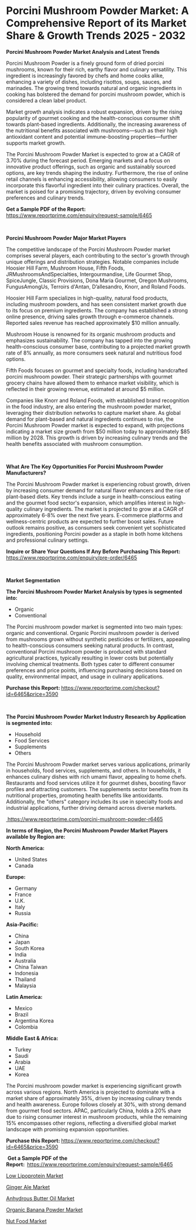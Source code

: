 <p><h1>Porcini Mushroom Powder Market: A Comprehensive Report of its Market Share & Growth Trends 2025 - 2032</h1></p><p><strong>Porcini Mushroom Powder Market Analysis and Latest Trends</strong></p>
<p><p>Porcini Mushroom Powder is a finely ground form of dried porcini mushrooms, known for their rich, earthy flavor and culinary versatility. This ingredient is increasingly favored by chefs and home cooks alike, enhancing a variety of dishes, including risottos, soups, sauces, and marinades. The growing trend towards natural and organic ingredients in cooking has bolstered the demand for porcini mushroom powder, which is considered a clean label product.</p><p>Market growth analysis indicates a robust expansion, driven by the rising popularity of gourmet cooking and the health-conscious consumer shift towards plant-based ingredients. Additionally, the increasing awareness of the nutritional benefits associated with mushrooms—such as their high antioxidant content and potential immune-boosting properties—further supports market growth.</p><p>The Porcini Mushroom Powder Market is expected to grow at a CAGR of 3.70% during the forecast period. Emerging markets and a focus on innovative product offerings, such as organic and sustainably sourced options, are key trends shaping the industry. Furthermore, the rise of online retail channels is enhancing accessibility, allowing consumers to easily incorporate this flavorful ingredient into their culinary practices. Overall, the market is poised for a promising trajectory, driven by evolving consumer preferences and culinary trends.</p></p>
<p><strong>Get a Sample PDF of the Report:&nbsp;</strong> <a href="https://www.reportprime.com/enquiry/request-sample/6465?utm_campaign=1895&utm_medium=2&utm_source=Github&utm_content=ia&utm_term=19032025&utm_id=porcini-mushroom-powder">https://www.reportprime.com/enquiry/request-sample/6465</a></p>
<p>&nbsp;</p>
<p><strong>Porcini Mushroom Powder Major Market Players</strong></p>
<p><p>The competitive landscape of the Porcini Mushroom Powder market comprises several players, each contributing to the sector's growth through unique offerings and distribution strategies. Notable companies include Hoosier Hill Farm, Mushroom House, Fifth Foods, JRMushroomsAndSpecialties, Intergourmandise, Life Gourmet Shop, SpiceJungle, Classic Provisions, Dona Maria Gourmet, Oregon Mushrooms, FungusAmongUs, Terroirs d'Antan, D’allesandro, Knorr, and Roland Foods.</p><p>Hoosier Hill Farm specializes in high-quality, natural food products, including mushroom powders, and has seen consistent market growth due to its focus on premium ingredients. The company has established a strong online presence, driving sales growth through e-commerce channels. Reported sales revenue has reached approximately $10 million annually.</p><p>Mushroom House is renowned for its organic mushroom products and emphasizes sustainability. The company has tapped into the growing health-conscious consumer base, contributing to a projected market growth rate of 8% annually, as more consumers seek natural and nutritious food options.</p><p>Fifth Foods focuses on gourmet and specialty foods, including handcrafted porcini mushroom powder. Their strategic partnerships with gourmet grocery chains have allowed them to enhance market visibility, which is reflected in their growing revenue, estimated at around $5 million.</p><p>Companies like Knorr and Roland Foods, with established brand recognition in the food industry, are also entering the mushroom powder market, leveraging their distribution networks to capture market share. As global demand for plant-based and natural ingredients continues to rise, the Porcini Mushroom Powder market is expected to expand, with projections indicating a market size growth from $50 million today to approximately $85 million by 2028. This growth is driven by increasing culinary trends and the health benefits associated with mushroom consumption.</p></p>
<p>&nbsp;</p>
<p><strong>What Are The Key Opportunities For Porcini Mushroom Powder Manufacturers?</strong></p>
<p><p>The Porcini Mushroom Powder market is experiencing robust growth, driven by increasing consumer demand for natural flavor enhancers and the rise of plant-based diets. Key trends include a surge in health-conscious eating and the gourmet food sector's expansion, which amplifies interest in high-quality culinary ingredients. The market is projected to grow at a CAGR of approximately 6-8% over the next five years. E-commerce platforms and wellness-centric products are expected to further boost sales. Future outlook remains positive, as consumers seek convenient yet sophisticated ingredients, positioning Porcini powder as a staple in both home kitchens and professional culinary settings.</p></p>
<p><strong>Inquire or Share Your Questions If Any Before Purchasing This Report:</strong> <a href="https://www.reportprime.com/enquiry/pre-order/6465?utm_campaign=1895&utm_medium=2&utm_source=Github&utm_content=ia&utm_term=19032025&utm_id=porcini-mushroom-powder">https://www.reportprime.com/enquiry/pre-order/6465</a></p>
<p>&nbsp;</p>
<p><strong>Market Segmentation</strong></p>
<p><strong>The Porcini Mushroom Powder Market Analysis by types is segmented into:</strong></p>
<p><ul><li>Organic</li><li>Conventional</li></ul></p>
<p><p>The Porcini mushroom powder market is segmented into two main types: organic and conventional. Organic Porcini mushroom powder is derived from mushrooms grown without synthetic pesticides or fertilizers, appealing to health-conscious consumers seeking natural products. In contrast, conventional Porcini mushroom powder is produced with standard agricultural practices, typically resulting in lower costs but potentially involving chemical treatments. Both types cater to different consumer preferences and price points, influencing purchasing decisions based on quality, environmental impact, and usage in culinary applications.</p></p>
<p><strong>Purchase this Report:&nbsp;</strong><a href="https://www.reportprime.com/checkout?id=6465&price=3590&utm_campaign=1895&utm_medium=2&utm_source=Github&utm_content=ia&utm_term=19032025&utm_id=porcini-mushroom-powder">https://www.reportprime.com/checkout?id=6465&price=3590</a></p>
<p>&nbsp;</p>
<p><strong>The Porcini Mushroom Powder Market Industry Research by Application is segmented into:</strong></p>
<p><ul><li>Household</li><li>Food Services</li><li>Supplements</li><li>Others</li></ul></p>
<p><p>The Porcini Mushroom Powder market serves various applications, primarily in households, food services, supplements, and others. In households, it enhances culinary dishes with rich umami flavor, appealing to home chefs. Restaurants and food services utilize it for gourmet dishes, boosting flavor profiles and attracting customers. The supplements sector benefits from its nutritional properties, promoting health benefits like antioxidants. Additionally, the "others" category includes its use in specialty foods and industrial applications, further driving demand across diverse markets.</p></p>
<p><a href="https://www.reportprime.com/porcini-mushroom-powder-r6465?utm_campaign=1895&utm_medium=2&utm_source=Github&utm_content=ia&utm_term=19032025&utm_id=porcini-mushroom-powder">&nbsp;https://www.reportprime.com/porcini-mushroom-powder-r6465</a></p>
<p><strong>In terms of Region, the Porcini Mushroom Powder Market Players available by Region are:</strong></p>
<p>
    <p> <strong> North America: </strong>
        <ul>
            <li>United States</li>
            <li>Canada</li>
        </ul>
        </p> 
    <p> <strong> Europe: </strong>
        <ul>
            <li>Germany</li>
            <li>France</li>
            <li>U.K.</li>
            <li>Italy</li>
            <li>Russia</li>
        </ul>
        </p> 
    <p> <strong> Asia-Pacific: </strong>
        <ul>
            <li>China</li>
            <li>Japan</li>
            <li>South Korea</li>
            <li>India</li>
            <li>Australia</li>
            <li>China Taiwan</li>
            <li>Indonesia</li>
            <li>Thailand</li>
            <li>Malaysia</li>
        </ul>
        </p> 
    <p> <strong> Latin America: </strong>
        <ul>
            <li>Mexico</li>
            <li>Brazil</li>
            <li>Argentina Korea</li>
            <li>Colombia</li>
        </ul>
        </p> 
    <p> <strong> Middle East & Africa: </strong>
        <ul>
            <li>Turkey</li>
            <li>Saudi</li>
            <li>Arabia</li>
            <li>UAE</li>
            <li>Korea</li>
        </ul>
    </p>
    </p>
<p><p>The Porcini mushroom powder market is experiencing significant growth across various regions. North America is projected to dominate with a market share of approximately 35%, driven by increasing culinary trends and health awareness. Europe follows closely at 30%, with strong demand from gourmet food sectors. APAC, particularly China, holds a 20% share due to rising consumer interest in mushroom products, while the remaining 15% encompasses other regions, reflecting a diversified global market landscape with promising expansion opportunities.</p></p>
<p><strong>Purchase this Report: </strong><a href="https://www.reportprime.com/checkout?id=6465&price=3590&utm_campaign=1895&utm_medium=2&utm_source=Github&utm_content=ia&utm_term=19032025&utm_id=porcini-mushroom-powder">https://www.reportprime.com/checkout?id=6465&price=3590</a></p>
<p>&nbsp;<strong>Get a Sample PDF of the Report:&nbsp;&nbsp;</strong><a href="https://www.reportprime.com/enquiry/request-sample/6465?utm_campaign=1895&utm_medium=2&utm_source=Github&utm_content=ia&utm_term=19032025&utm_id=porcini-mushroom-powder">https://www.reportprime.com/enquiry/request-sample/6465</a></p>
<p><strong></strong></p>
<p><p><a href="https://github.com/knipsfilip8f/Market-Research-Report-List-1/blob/main/low-lipoprotein-market.md?utm_campaign=1895&utm_medium=2&utm_source=Github&utm_content=ia&utm_term=19032025&utm_id=porcini-mushroom-powder">Low Lipoprotein Market</a></p><p><a href="https://github.com/ogbadujonito22/Market-Research-Report-List-1/blob/main/ginger-ale-market.md?utm_campaign=1895&utm_medium=2&utm_source=Github&utm_content=ia&utm_term=19032025&utm_id=porcini-mushroom-powder">Ginger Ale Market</a></p><p><a href="https://github.com/azetehhasle/Market-Research-Report-List-1/blob/main/anhydrous-butter-oil-market.md?utm_campaign=1895&utm_medium=2&utm_source=Github&utm_content=ia&utm_term=19032025&utm_id=porcini-mushroom-powder">Anhydrous Butter Oil Market</a></p><p><a href="https://github.com/ghimergela93/Market-Research-Report-List-1/blob/main/organic-banana-powder-market.md?utm_campaign=1895&utm_medium=2&utm_source=Github&utm_content=ia&utm_term=19032025&utm_id=porcini-mushroom-powder">Organic Banana Powder Market</a></p><p><a href="https://github.com/dovbusmrking/Market-Research-Report-List-1/blob/main/nut-food-market.md?utm_campaign=1895&utm_medium=2&utm_source=Github&utm_content=ia&utm_term=19032025&utm_id=porcini-mushroom-powder">Nut Food Market</a></p></p>